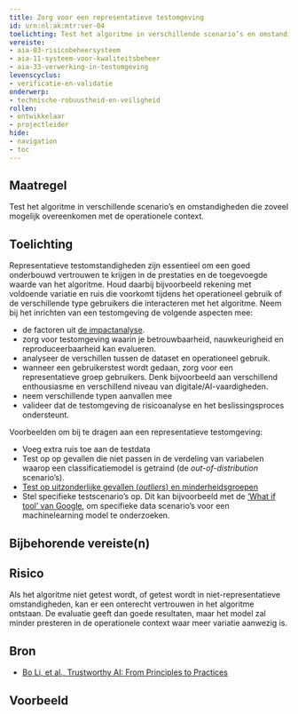 ```yaml
---
title: Zorg voor een representatieve testomgeving
id: urn:nl:ak:mtr:ver-04
toelichting: Test het algoritme in verschillende scenario’s en omstandigheden die zoveel mogelijk overeenkomen met de operationele context. 
vereiste:
- aia-03-risicobeheersysteem
- aia-11-systeem-voor-kwaliteitsbeheer
- aia-33-verwerking-in-testomgeving
levenscyclus:
- verificatie-en-validatie
onderwerp:
- technische-robuustheid-en-veiligheid
rollen:
- ontwikkelaar
- projectleider
hide:
- navigation
- toc
---
```


<!-- tags -->

## Maatregel
Test het algoritme in verschillende scenario’s en omstandigheden die zoveel mogelijk overeenkomen met de operationele context. 

## Toelichting
Representatieve testomstandigheden zijn essentieel om een goed onderbouwd vertrouwen te krijgen in de prestaties en de toegevoegde waarde van het algoritme. 
Houd daarbij bijvoorbeeld rekening met voldoende variatie en ruis die voorkomt tijdens het operationeel gebruik of de verschillende type gebruikers die interacteren met het algoritme. 
Neem bij het inrichten van een testomgeving de volgende aspecten mee:

- de factoren uit [de impactanalyse](2-owp-99-impactanalyse.md).
- zorg voor testomgeving waarin je betrouwbaarheid, nauwkeurigheid en reproduceerbaarheid kan evalueren.
- analyseer de verschillen tussen de dataset en operationeel gebruik.
- wanneer een gebruikerstest wordt gedaan, zorg voor een representatieve groep gebruikers. Denk bijvoorbeeld aan verschillend enthousiasme en verschillend niveau van digitale/AI-vaardigheden. 
- neem verschillende typen aanvallen mee
- valideer dat de testomgeving de risicoanalyse en het beslissingsproces ondersteunt. 

Voorbeelden om bij te dragen aan een representatieve testomgeving:

- Voeg extra ruis toe aan de testdata
- Test op op gevallen die niet passen in de verdeling van variabelen waarop een classificatiemodel is getraind (de *out-of-distribution* scenario’s). 
- [Test op uitzonderlijke gevallen (*outliers*) en minderheidsgroepen](5-ver-03-biasanalyse.md)
- Stel specifieke testscenario’s op. Dit kan bijvoorbeeld met de [‘What if tool’ van Google](https://ieeexplore.ieee.org/abstract/document/8807255), om specifieke data scenario’s voor een machinelearning model te onderzoeken.

## Bijbehorende vereiste(n)

<!-- list_vereisten_on_maatregelen_page -->

## Risico
Als het algoritme niet getest wordt, of getest wordt in niet-representatieve omstandigheden, kan er een onterecht vertrouwen in het algoritme ontstaan. 
De evaluatie geeft dan goede resultaten, maar het model zal minder presteren in de operationele context waar meer variatie aanwezig is. 

## Bron
- [Bo Li, et al., Trustworthy AI: From Principles to Practices](https://arxiv.org/abs/2110.01167)

## Voorbeeld

